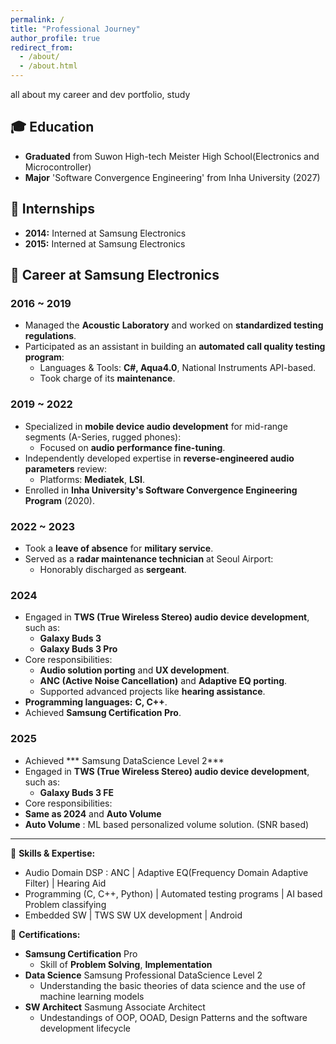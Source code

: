 ```yaml
---
permalink: /
title: "Professional Journey"
author_profile: true
redirect_from: 
  - /about/
  - /about.html
---
```


all about my career and dev portfolio, study

## 🎓 Education
- **Graduated** from Suwon High-tech Meister High School(Electronics and Microcontroller)
- **Major** 'Software Convergence Engineering' from Inha University (2027)
## 💼 Internships
- **2014:** Interned at Samsung Electronics
- **2015:** Interned at Samsung Electronics

## 🚀 Career at Samsung Electronics
### 2016 ~ 2019
- Managed the **Acoustic Laboratory** and worked on **standardized testing regulations**.
- Participated as an assistant in building an **automated call quality testing program**:
  - Languages & Tools: **C#, Aqua4.0**, National Instruments API-based.
  - Took charge of its **maintenance**.

### 2019 ~ 2022
- Specialized in **mobile device audio development** for mid-range segments (A-Series, rugged phones):
  - Focused on **audio performance fine-tuning**.
- Independently developed expertise in **reverse-engineered audio parameters** review:
  - Platforms: **Mediatek**, **LSI**.
- Enrolled in **Inha University's Software Convergence Engineering Program** (2020).

### 2022 ~ 2023
- Took a **leave of absence** for **military service**.
- Served as a **radar maintenance technician** at Seoul Airport:
  - Honorably discharged as **sergeant**.

### 2024
- Engaged in **TWS (True Wireless Stereo) audio device development**, such as:
  - **Galaxy Buds 3**
  - **Galaxy Buds 3 Pro**
- Core responsibilities:
  - **Audio solution porting** and **UX development**.
  - **ANC (Active Noise Cancellation)** and **Adaptive EQ porting**.
  - Supported advanced projects like **hearing assistance**.
- **Programming languages:** **C, C++**.
- Achieved **Samsung Certification Pro**.

### 2025
- Achieved *** Samsung DataScience Level 2***
- Engaged in **TWS (True Wireless Stereo) audio device development**, such as:
  - **Galaxy Buds 3 FE**
- Core responsibilities:
- **Same as 2024** and  **Auto Volume**
- **Auto Volume** : ML based personalized volume solution. (SNR based)

---

📌 **Skills & Expertise:**  
- Audio Domain DSP : ANC | Adaptive EQ(Frequency Domain Adaptive Filter) | Hearing Aid
- Programming (C, C++, Python) | Automated testing programs | AI based Problem classifying  
- Embedded SW | TWS SW UX development | Android

🌟 **Certifications:**  
- **Samsung Certification** Pro
  - Skill of **Problem Solving**, **Implementation**
- **Data Science**  Samsung Professional DataScience Level 2
  - Understanding the basic theories of data science and the use of machine learning models
- **SW Architect**  Sasmung Associate Architect
  - Undestandings of OOP, OOAD, Design Patterns and the software development lifecycle

